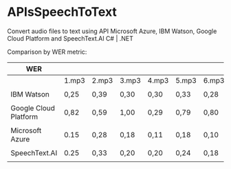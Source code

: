 # APIsSpeechToText
Convert audio files to text using API Microsoft Azure, IBM Watson, Google Cloud Platform and SpeechText.AI C# | .NET

Comparison by WER metric:

|         WER           |       |       |       |       |       |       |       |       |       |      |
|-----------------------|-------|-------|-------|-------|-------|-------|-------|-------|-------|------|
|                       | 1.mp3 | 2.mp3 | 3.mp3 | 4.mp3 | 5.mp3 | 6.mp3 | 7.mp3 | 8.mp3 | 9.mp3 | mean |
|                       |       |       |       |       |       |       |       |       |       |      |
| IBM Watson            | 0,25  | 0,39  | 0,30  | 0,30  | 0,33  | 0,28  | 0,29  | 0,32  | 0,33  | 0,31 |
|                       |       |       |       |       |       |       |       |       |       |      |
| Google Cloud Platform | 0,82  | 0,59  | 1,00  | 0,29  | 0,79  | 0,80  | 0,57  | 0,32  | 0,61  | 0,64 |
|                       |       |       |       |       |       |       |       |       |       |      |
| Microsoft Azure       | 0.15  | 0,28  | 0,18  | 0,11  | 0,18  | 0,10  | 0,24  | 0,27  | 0,38  | 0,22 |
|                       |       |       |       |       |       |       |       |       |       |      |
| SpeechText.AI         | 0.25  | 0,33  | 0,20  | 0,20  | 0,24  | 0,18  | 0,18  | 0,00  | 0,24  | 0,20 |
|                       |       |       |       |       |       |       |       |       |       |      |
